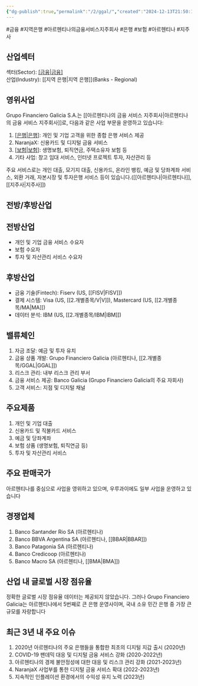 ```yaml
---
{"dg-publish":true,"permalink":"/2/ggal/","created":"2024-12-13T21:50:14.103+09:00","updated":"2025-07-29T21:37:04.691+09:00"}
---
```


#금융 #지역은행 #아르헨티나의금융서비스지주회사 #은행 #보험 #아르헨티나 #지주사 

## 산업섹터

섹터(Sector): [[금융\|금융]](Financials)  
산업(Industry): [[지역 은행\|지역 은행]](Banks - Regional)

## 영위사업

Grupo Financiero Galicia S.A.는 [[아르헨티나의 금융 서비스 지주회사\|아르헨티나의 금융 서비스 지주회사]]로, 다음과 같은 사업 부문을 운영하고 있습니다:

1. [[은행\|은행]](Banks): 개인 및 기업 고객을 위한 종합 은행 서비스 제공
2. NaranjaX: 신용카드 및 디지털 금융 서비스
3. [[보험\|보험]](Insurance): 생명보험, 퇴직연금, 주택소유자 보험 등
4. 기타 사업: 창고 임대 서비스, 인터넷 프로젝트 투자, 자산관리 등

주요 서비스로는 개인 대출, 모기지 대출, 신용카드, 온라인 뱅킹, 예금 및 당좌계좌 서비스, 외환 거래, 자본시장 및 투자은행 서비스 등이 있습니다.([[아르헨티나\|아르헨티나]], [[지주사\|지주사]])

## 전방/후방산업

## 전방산업

- 개인 및 기업 금융 서비스 수요자
- 보험 수요자
- 투자 및 자산관리 서비스 수요자

## 후방산업

- 금융 기술(Fintech): Fiserv (US, [[FISV\|FISV]])
- 결제 시스템: Visa (US, [[2.개별종목/V\|V]]), Mastercard (US, [[2.개별종목/MA\|MA]])
- 데이터 분석: IBM (US, [[2.개별종목/IBM\|IBM]])

## 밸류체인

1. 자금 조달: 예금 및 투자 유치
2. 금융 상품 개발: Grupo Financiero Galicia (아르헨티나, [[2.개별종목/GGAL\|GGAL]])
3. 리스크 관리: 내부 리스크 관리 부서
4. 금융 서비스 제공: Banco Galicia (Grupo Financiero Galicia의 주요 자회사)
5. 고객 서비스: 지점 및 디지털 채널

## 주요제품

1. 개인 및 기업 대출
2. 신용카드 및 직불카드 서비스
3. 예금 및 당좌계좌
4. 보험 상품 (생명보험, 퇴직연금 등)
5. 투자 및 자산관리 서비스

## 주요 판매국가

아르헨티나를 중심으로 사업을 영위하고 있으며, 우루과이에도 일부 사업을 운영하고 있습니다

## 경쟁업체

1. Banco Santander Rio SA (아르헨티나)
2. Banco BBVA Argentina SA (아르헨티나, [[BBAR\|BBAR]])
3. Banco Patagonia SA (아르헨티나)
4. Banco Credicoop (아르헨티나)
5. Banco Macro SA (아르헨티나, [[BMA\|BMA]])


## 산업 내 글로벌 시장 점유율

정확한 글로벌 시장 점유율 데이터는 제공되지 않았습니다. 그러나 Grupo Financiero Galicia는 아르헨티나에서 5번째로 큰 은행 운영사이며, 국내 소유 민간 은행 중 가장 큰 규모를 자랑합니다


## 최근 3년 내 주요 이슈

1. 2020년 아르헨티나의 주요 은행들을 통합한 최초의 디지털 지갑 출시 (2020년)
2. COVID-19 팬데믹 대응 및 디지털 금융 서비스 강화 (2020-2022년)
3. 아르헨티나의 경제 불안정성에 대한 대응 및 리스크 관리 강화 (2021-2023년)
4. NaranjaX 사업부를 통한 디지털 금융 서비스 확대 (2022-2023년)
5. 지속적인 인플레이션 환경에서의 수익성 유지 노력 (2023년)